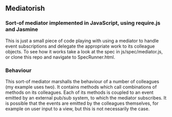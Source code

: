 ## Mediatorish

### Sort-of mediator implemented in JavaScript, using require.js and Jasmine

This is just a small piece of code playing with using a mediator to handle event subscriptions and delegate the appropriate work to its colleague objects. To see how it works take a look at the spec in js/spec/mediator.js, or clone this repo and navigate to SpecRunner.html.

### Behaviour

This sort-of mediator marshalls the behaviour of a number of colleagues (my example uses two). It contains methods which call combinations of methods on its colleagues. Each of its methods is coupled to an event emitted by an external pub/sub system, to which the mediator subscribes. It is possible that the events are emitted by the colleagues themselves, for example on user input to a view, but this is not necessarily the case.
